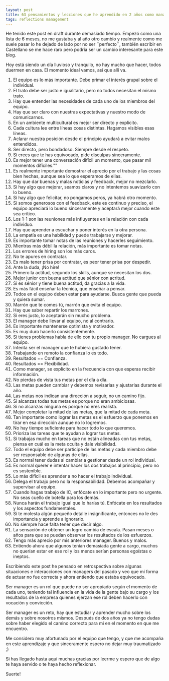 ```yaml
---
layout: post
title: 63 pensamientos y lecciones que he aprendido en 2 años como manager
tags: reflections management
---
```


He tenido este post en draft durante demasiado tiempo. Empezó como una lista de 6 meses, no me gustaba y al año otro cambio y realmente como me suele pasar lo he dejado de lado por no ser ¨perfecto¨, también escribir en Castellano se me hace raro pero podría ser un cambio interesante para este blog.

Hoy está siendo un día lluvioso y tranquilo, no hay mucho que hacer, todos duermen en casa. El momento ideal vamos, así que allí va.

1. El equipo es lo más importante. Debe primar el interés grupal sobre el individual.
2. El trato debe ser justo e igualitario, pero no todos necesitan el mismo trato.
3. Hay que entender las necesidades de cada uno de los miembros del equipo.
4. Hay que ser claro con nuestras expectativas y nuestro modo de comunicarnos.
5. En un ambiente multicultural es mejor ser directo y explícito.
6. Cada cultura lee entre líneas cosas distintas. Hagamos visibles esas líneas.
7. Aclarar nuestra posición desde el principio ayudará a evitar malos entendidos.
8. Ser directo, pero bondadoso. Siempre desde el respeto.
9. Si crees que te has equivocado, pide disculpas sinceramente.
10. Es mejor tener una conversación difícil un momento, que pasar mil momentos difíciles."<!-- -**-END-**- -->"
11. Es realmente importante demostrar el aprecio por el trabajo y las cosas bien hechas, aunque sea lo que esperamos de ellas.
12. Hay que dar buenas y malas noticias y feedback, mejor no mezclarlo.
13. Si hay algo que mejorar, seamos claros y no intentemos suavizarlo con lo bueno.
14. Si hay algo que felicitar, no pongamos peros, ya habrá otro momento.
15. Si somos generosos con el feedback, este es continuo y preciso, el equipo apreciará lo bueno sinceramente y aceptará mejor cuando este sea crítico.
16. Los 1-1 son las reuniones más influyentes en la relación con cada individuo.
17. Hay que aprender a escuchar y poner interés en la otra persona.
18. La empatía es una habilidad y puede trabajarse y mejorar.
19. Es importante tomar notas de las reuniones y hacerles seguimiento.
20. Mientras más débil la relación, más importante es tomar notas.
21. Los errores de hiring son los más caros.
22. No te apures en contratar.
23. Es malo tener prisa por contratar, es peor tener prisa por despedir.
24. Ante la duda, ¡No hire!
25. Primero la actitud, segundo los skills, aunque se necesitan los dos.
26. Mejor junior con buena actitud que sénior con acritud.
27. Si es sénior y tiene buena actitud, da gracias a la vida.
28. Es más fácil enseñar la técnica, que enseñar a pensar.
29. Todos en el equipo deben estar para ayudarse. Busca gente que pueda y quiera sumar.
30. Marrón que te comes tú, marrón que evita el equipo.
31. Hay que saber repartir los marrones.
32. Si eres justo, lo aceptarán sin mucho problema.
33. El manager debe llevar al equipo, no al contrario.
34. Es importante mantenerse optimista y motivador.
35. Es muy duro hacerlo consistentemente.
36. Si tienes problemas habla de ello con tu propio manager. No cargues al equipo.
37. Intenta ser el manager que te hubiera gustado tener.
38. Trabajando en remoto la confianza lo es todo.
39. Resultados == Confianza.
40. Resultados == Flexibilidad.
41. Como manager, se explícito en la frecuencia con que esperas recibir información.
42. No pierdas de vista tus metas por el día a día.
43. Las metas pueden cambiar y debemos revisarlas y ajustarlas durante el año.
44. Las metas nos indican una dirección a seguir, no un camino fijo.
45. Si alcanzas todas tus metas es porque no eran ambiciosas.
46. Si no alcanzas ninguna es porque no eres realista.
47. Mejor completar la mitad de las metas, que la mitad de cada meta.
48. Tan importante como lograr las metas es el esfuerzo que ponemos en tirar en esa dirección aunque no lo logremos.
49. No hay tiempo suficiente para hacer todo lo que queremos.
50. Prioriza las tareas que te ayudan a lograr tus metas.
51. Si trabajas mucho en tareas que no están alineadas con tus metas, piensa en cuál es la meta oculta y dale visibilidad.
52. Todo el equipo debe ser partícipe de las metas y cada miembro debe ser responsable de algunas de ellas.
53. Es normal tener dudas al cambiar a gestionar desde un rol individual.
54. Es normal querer e intentar hacer los dos trabajos al principio, pero no es sostenible.
55. Lo más difícil es aprender a no hacer el trabajo individual.
56. Delega el trabajo pero no la responsabilidad. Debemos acompañar y supervisar al equipo.
57. Cuando hagas trabajo de IC, enfócate en lo importante pero no urgente. No seas cuello de botella para los demás.
58. Nunca harán el trabajo igual que lo harías tú. Enfócate en los resultados y los aspectos fundamentales.
59. Si te molesta algún pequeño detalle insignificante, entonces no le des importancia y aprende a ignorarlo.
60. No siempre hace falta tener que decir algo.
61. La sensación de obtener un logro cambia de escala. Pasan meses o años para que se puedan observar los resultados de los esfuerzos.
62. Tengo más aprecio por mis anteriores manager. Buenos y malos.
63. Entiendo ahora que algunos tenían demasiada gente a cargo, muchos no querían estar en ese rol y los menos serían personas egoístas o ineptos.

Escribiendo este post he pensado en retrospectiva sobre algunas situaciones e interacciones con managers del pasado y veo que mi forma de actuar no fue correcta y ahora entiendo que estaba equivocado.

Ser manager es un rol que puede no ser apropiado según el momento de cada uno, teniendo tal influencia en la vida de la gente bajo su cargo y los resultados de la empresa quienes ejerzan ese rol deben hacerlo con vocación y convicción.

Ser manager es un reto, hay que estudiar y aprender mucho sobre los demás y sobre nosotros mismos. Después de dos años ya no tengo dudas sobre haber elegido el camino correcto para mi en el momento en que me encuentro.

Me considero muy afortunado por el equipo que tengo, y que me acompaña en este aprendizaje y que sinceramente espero no dejar muy traumatizado ;)

Si has llegado hasta aquí muchas gracias por leerme y espero que de algo te haya servido o te haya hecho reflexionar.

Suerte!
